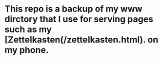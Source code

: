 # This repo is a backup of my www dirctory that I use for serving pages such as my [Zettelkasten(/zettelkasten.html). on my phone.
